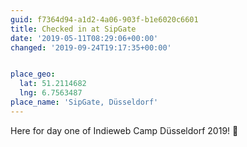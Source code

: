 ```yaml
---
guid: f7364d94-a1d2-4a06-903f-b1e6020c6601
title: Checked in at SipGate
date: '2019-05-11T08:29:06+00:00'
changed: '2019-09-24T19:17:35+00:00'


place_geo:
  lat: 51.2114682
  lng: 6.7563487
place_name: 'SipGate, Düsseldorf'
---
```


Here for day one of Indieweb Camp Düsseldorf 2019! 🎉
